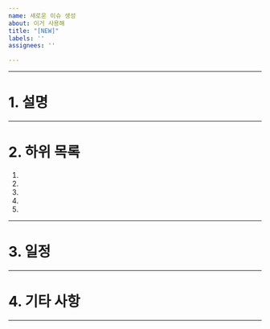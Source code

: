 ```yaml
---
name: 새로운 이슈 생성
about: 이거 사용해
title: "[NEW]"
labels: ''
assignees: ''

---
```


---
# 1. 설명


---
# 2. 하위 목록

1. 
2. 
3. 
4. 
5. 

---
# 3. 일정


---
# 4. 기타 사항


---
